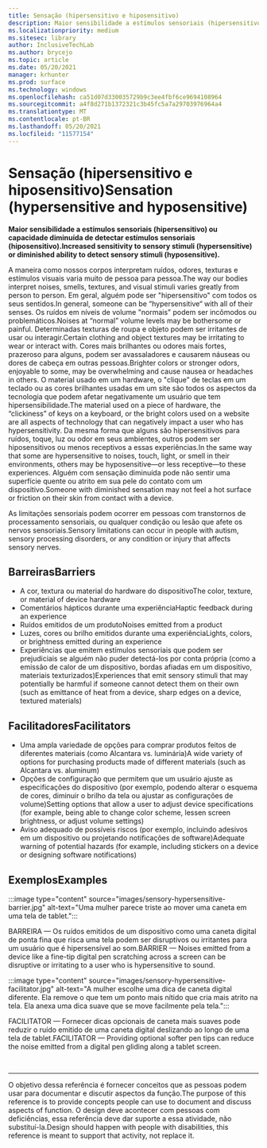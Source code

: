 ```yaml
---
title: Sensação (hipersensitivo e hiposensitivo)
description: Maior sensibilidade a estímulos sensoriais (hipersensitivo) ou capacidade diminuída de detectar estímulos sensoriais (hiposensitivo)
ms.localizationpriority: medium
ms.sitesec: library
author: InclusiveTechLab
ms.author: brycejo
ms.topic: article
ms.date: 05/20/2021
manager: krhunter
ms.prod: surface
ms.technology: windows
ms.openlocfilehash: ca51d07d330035729b9c3ee4fbf6ce9694108964
ms.sourcegitcommit: a4f8d271b1372321c3b45fc5a7a29703976964a4
ms.translationtype: MT
ms.contentlocale: pt-BR
ms.lasthandoff: 05/20/2021
ms.locfileid: "11577154"
---
```

# <a name="sensation-hypersensitive-and-hyposensitive"></a><span data-ttu-id="8cfb4-103">Sensação (hipersensitivo e hiposensitivo)</span><span class="sxs-lookup"><span data-stu-id="8cfb4-103">Sensation (hypersensitive and hyposensitive)</span></span>

**<span data-ttu-id="8cfb4-104">Maior sensibilidade a estímulos sensoriais (hipersensitivo) ou capacidade diminuída de detectar estímulos sensoriais (hiposensitivo).</span><span class="sxs-lookup"><span data-stu-id="8cfb4-104">Increased sensitivity to sensory stimuli (hypersensitive) or diminished ability to detect sensory stimuli (hyposensitive).</span></span>**

<span data-ttu-id="8cfb4-105">A maneira como nossos corpos interpretam ruídos, odores, texturas e estímulos visuais varia muito de pessoa para pessoa.</span><span class="sxs-lookup"><span data-stu-id="8cfb4-105">The way our bodies interpret noises, smells, textures, and visual stimuli varies greatly from person to person.</span></span> <span data-ttu-id="8cfb4-106">Em geral, alguém pode ser "hipersensitivo" com todos os seus sentidos.</span><span class="sxs-lookup"><span data-stu-id="8cfb4-106">In general, someone can be “hypersensitive“ with all of their senses.</span></span> <span data-ttu-id="8cfb4-107">Os ruídos em níveis de volume "normais" podem ser incômodos ou problemáticos.</span><span class="sxs-lookup"><span data-stu-id="8cfb4-107">Noises at “normal” volume levels may be bothersome or painful.</span></span> <span data-ttu-id="8cfb4-108">Determinadas texturas de roupa e objeto podem ser irritantes de usar ou interagir.</span><span class="sxs-lookup"><span data-stu-id="8cfb4-108">Certain clothing and object textures may be irritating to wear or interact with.</span></span> <span data-ttu-id="8cfb4-109">Cores mais brilhantes ou odores mais fortes, prazeroso para alguns, podem ser avassaladores e causarem náuseas ou dores de cabeça em outras pessoas.</span><span class="sxs-lookup"><span data-stu-id="8cfb4-109">Brighter colors or stronger odors, enjoyable to some, may be overwhelming and cause nausea or headaches in others.</span></span> <span data-ttu-id="8cfb4-110">O material usado em um hardware, o "clique" de teclas em um teclado ou as cores brilhantes usadas em um site são todos os aspectos da tecnologia que podem afetar negativamente um usuário que tem hipersensibilidade.</span><span class="sxs-lookup"><span data-stu-id="8cfb4-110">The material used on a piece of hardware, the “clickiness” of keys on a keyboard, or the bright colors used on a website are all aspects of technology that can negatively impact a user who has hypersensitivity.</span></span> <span data-ttu-id="8cfb4-111">Da mesma forma que alguns são hipersensitivos para ruídos, toque, luz ou odor em seus ambientes, outros podem ser hiposensitivos ou menos receptivos a essas experiências.</span><span class="sxs-lookup"><span data-stu-id="8cfb4-111">In the same way that some are hypersensitive to noises, touch, light, or smell in their environments, others may be hyposensitive—or less receptive—to these experiences.</span></span> <span data-ttu-id="8cfb4-112">Alguém com sensação diminuída pode não sentir uma superfície quente ou atrito em sua pele do contato com um dispositivo.</span><span class="sxs-lookup"><span data-stu-id="8cfb4-112">Someone with diminished sensation may not feel a hot surface or friction on their skin from contact with a device.</span></span>

<span data-ttu-id="8cfb4-113">As limitações sensoriais podem ocorrer em pessoas com transtornos de processamento sensoriais, ou qualquer condição ou lesão que afete os nervos sensoriais.</span><span class="sxs-lookup"><span data-stu-id="8cfb4-113">Sensory limitations can occur in people with autism, sensory processing disorders, or any condition or injury that affects sensory nerves.</span></span>

## <a name="barriers"></a><span data-ttu-id="8cfb4-114">Barreiras</span><span class="sxs-lookup"><span data-stu-id="8cfb4-114">Barriers</span></span>
* <span data-ttu-id="8cfb4-115">A cor, textura ou material do hardware do dispositivo</span><span class="sxs-lookup"><span data-stu-id="8cfb4-115">The color, texture, or material of device hardware</span></span>
* <span data-ttu-id="8cfb4-116">Comentários hápticos durante uma experiência</span><span class="sxs-lookup"><span data-stu-id="8cfb4-116">Haptic feedback during an experience</span></span>
* <span data-ttu-id="8cfb4-117">Ruídos emitidos de um produto</span><span class="sxs-lookup"><span data-stu-id="8cfb4-117">Noises emitted from a product</span></span>
* <span data-ttu-id="8cfb4-118">Luzes, cores ou brilho emitidos durante uma experiência</span><span class="sxs-lookup"><span data-stu-id="8cfb4-118">Lights, colors, or brightness emitted during an experience</span></span>
* <span data-ttu-id="8cfb4-119">Experiências que emitem estímulos sensoriais que podem ser prejudiciais se alguém não puder detectá-los por conta própria (como a emissão de calor de um dispositivo, bordas afiadas em um dispositivo, materiais texturizados)</span><span class="sxs-lookup"><span data-stu-id="8cfb4-119">Experiences that emit sensory stimuli that may potentially be harmful if someone cannot detect them on their own (such as emittance of heat from a device, sharp edges on a device, textured materials)</span></span>

## <a name="facilitators"></a><span data-ttu-id="8cfb4-120">Facilitadores</span><span class="sxs-lookup"><span data-stu-id="8cfb4-120">Facilitators</span></span>
* <span data-ttu-id="8cfb4-121">Uma ampla variedade de opções para comprar produtos feitos de diferentes materiais (como Alcantara vs. luminária)</span><span class="sxs-lookup"><span data-stu-id="8cfb4-121">A wide variety of options for purchasing products made of different materials (such as Alcantara vs. aluminum)</span></span>
* <span data-ttu-id="8cfb4-122">Opções de configuração que permitem que um usuário ajuste as especificações do dispositivo (por exemplo, podendo alterar o esquema de cores, diminuir o brilho da tela ou ajustar as configurações de volume)</span><span class="sxs-lookup"><span data-stu-id="8cfb4-122">Setting options that allow a user to adjust device specifications (for example, being able to change color scheme, lessen screen brightness, or adjust volume settings)</span></span>
* <span data-ttu-id="8cfb4-123">Aviso adequado de possíveis riscos (por exemplo, incluindo adesivos em um dispositivo ou projetando notificações de software)</span><span class="sxs-lookup"><span data-stu-id="8cfb4-123">Adequate warning of potential hazards (for example, including stickers on a device or designing software notifications)</span></span>

## <a name="examples"></a><span data-ttu-id="8cfb4-124">Exemplos</span><span class="sxs-lookup"><span data-stu-id="8cfb4-124">Examples</span></span>

:::image type="content" source="images/sensory-hypersensitive-barrier.jpg" alt-text="Uma mulher parece triste ao mover uma caneta em uma tela de tablet.":::

<span data-ttu-id="8cfb4-126">BARREIRA — Os ruídos emitidos de um dispositivo como uma caneta digital de ponta fina que risca uma tela podem ser disruptivos ou irritantes para um usuário que é hipersensível ao som.</span><span class="sxs-lookup"><span data-stu-id="8cfb4-126">BARRIER — Noises emitted from a device like a fine-tip digital pen scratching across a screen can be disruptive or irritating to a user who is hypersensitive to sound.</span></span>

:::image type="content" source="images/sensory-hypersensitive-facilitator.jpg" alt-text="A mulher escolhe uma dica de caneta digital diferente. Ela remove o que tem um ponto mais nítido que cria mais atrito na tela. Ela anexa uma dica suave que se move facilmente pela tela.":::

<span data-ttu-id="8cfb4-130">FACILITATOR — Fornecer dicas opcionais de caneta mais suaves pode reduzir o ruído emitido de uma caneta digital deslizando ao longo de uma tela de tablet.</span><span class="sxs-lookup"><span data-stu-id="8cfb4-130">FACILITATOR — Providing optional softer pen tips can reduce the noise emitted from a digital pen gliding along a tablet screen.</span></span>

&nbsp;

[comment]: # (Instrução Footer)
___
<span data-ttu-id="8cfb4-132">O objetivo dessa referência é fornecer conceitos que as pessoas podem usar para documentar e discutir aspectos da função.</span><span class="sxs-lookup"><span data-stu-id="8cfb4-132">The purpose of this reference is to provide concepts people can use to document and discuss aspects of function.</span></span> <span data-ttu-id="8cfb4-133">O design deve acontecer com pessoas com deficiências, essa referência deve dar suporte a essa atividade, não substituí-la.</span><span class="sxs-lookup"><span data-stu-id="8cfb4-133">Design should happen with people with disabilities, this reference is meant to support that activity, not replace it.</span></span> 
